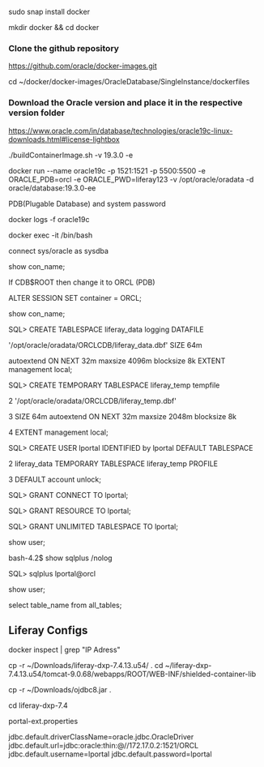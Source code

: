 sudo snap install docker

mkdir docker && cd docker

### Clone the github repository
https://github.com/oracle/docker-images.git

cd ~/docker/docker-images/OracleDatabase/SingleInstance/dockerfiles

### Download the Oracle version and place it in the respective version folder
https://www.oracle.com/in/database/technologies/oracle19c-linux-downloads.html#license-lightbox

./buildContainerImage.sh -v 19.3.0 -e

docker run --name oracle19c -p 1521:1521 -p 5500:5500 -e ORACLE_PDB=orcl -e ORACLE_PWD=liferay123 -v /opt/oracle/oradata -d oracle/database:19.3.0-ee

PDB(Plugable Database) and system password

docker logs -f oracle19c

docker exec -it <CONTAINER ID> /bin/bash

connect sys/oracle as sysdba

show con_name;

If CDB$ROOT then change it to ORCL (PDB)

ALTER SESSION SET container = ORCL;

show con_name;

SQL> CREATE TABLESPACE liferay_data logging DATAFILE

'/opt/oracle/oradata/ORCLCDB/liferay_data.dbf' SIZE 64m

autoextend ON NEXT 32m maxsize 4096m blocksize 8k EXTENT management local;
  
 SQL> CREATE TEMPORARY TABLESPACE liferay_temp tempfile
 
  2  '/opt/oracle/oradata/ORCLCDB/liferay_temp.dbf'
  
  3  SIZE 64m autoextend ON NEXT 32m maxsize 2048m blocksize 8k
  
  4  EXTENT management local; 
  
SQL> CREATE USER lportal IDENTIFIED  by lportal DEFAULT TABLESPACE

  2  liferay_data TEMPORARY TABLESPACE liferay_temp PROFILE

3  DEFAULT account unlock;

SQL> GRANT CONNECT TO lportal;

SQL> GRANT RESOURCE TO lportal;

SQL> GRANT UNLIMITED TABLESPACE TO lportal;

show user;

bash-4.2$ show sqlplus /nolog

SQL> sqlplus lportal@orcl
  
show user;
  
select table_name from all_tables;
  
## Liferay Configs
  
docker inspect <container id> | grep "IP  Adress"

cp -r ~/Downloads/liferay-dxp-7.4.13.u54/ .
cd ~/liferay-dxp-7.4.13.u54/tomcat-9.0.68/webapps/ROOT/WEB-INF/shielded-container-lib

cp -r ~/Downloads/ojdbc8.jar .
  
cd liferay-dxp-7.4
  
portal-ext.properties

jdbc.default.driverClassName=oracle.jdbc.OracleDriver 
jdbc.default.url=jdbc:oracle:thin:@//172.17.0.2:1521/ORCL 
jdbc.default.username=lportal
jdbc.default.password=lportal
